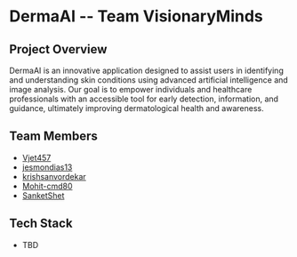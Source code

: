 # DermaAI -- Team VisionaryMinds

## Project Overview

DermaAI is an innovative application designed to assist users in identifying and understanding skin conditions using advanced artificial intelligence and image analysis. Our goal is to empower individuals and healthcare professionals with an accessible tool for early detection, information, and guidance, ultimately improving dermatological health and awareness.

## Team Members

- [Vjet457](https://github.com/Vjet457)
- [jesmondias13](https://github.com/jesmondias13)
- [krishsanvordekar](https://github.com/krishsanvordekar)
- [Mohit-cmd80](https://github.com/Mohit-cmd80)
- [SanketShet](https://github.com/SanketShet)

## Tech Stack



- TBD


